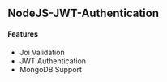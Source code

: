 ## NodeJS-JWT-Authentication

#### Features
- Joi Validation
- JWT Authentication
- MongoDB Support
